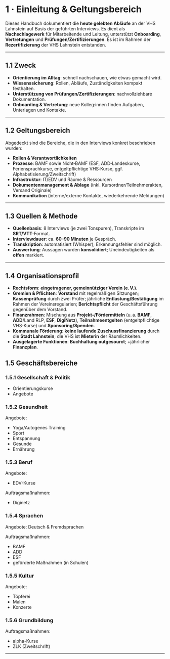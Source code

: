# 1 · Einleitung & Geltungsbereich

Dieses Handbuch dokumentiert die **heute gelebten Abläufe** an der VHS Lahnstein auf Basis der geführten Interviews. Es dient als **Nachschlagewerk** für Mitarbeitende und Leitung, unterstützt **Onboarding**, **Vertretungen** und **Prüfungen/Zertifizierungen**. Es ist im Rahmen der **Rezertifizierung** der VHS Lahnstein entstanden.

---

## 1.1 Zweck

- **Orientierung im Alltag**: schnell nachschauen, wie etwas gemacht wird.
- **Wissenssicherung**: Rollen, Abläufe, Zuständigkeiten kompakt festhalten.
- **Unterstützung von Prüfungen/Zertifizierungen**: nachvollziehbare Dokumentation.
- **Onboarding & Vertretung**: neue Kolleg:innen finden Aufgaben, Unterlagen und Kontakte.

---

## 1.2 Geltungsbereich

Abgedeckt sind die Bereiche, die in den Interviews konkret beschrieben wurden:

- **Rollen & Verantwortlichkeiten**
- **Prozesse**: BAMF sowie Nicht‑BAMF (ESF, ADD‑Landeskurse, Feriensprachkurse, entgeltpflichtige VHS‑Kurse, ggf. Alphabetisierung/Zweitschrift)
- **Infrastruktur**: IT/EDV und Räume & Ressourcen
- **Dokumentenmanagement & Ablage** (inkl. Kursordner/Teilnehmerakten, Versand Originale)
- **Kommunikation** (interne/externe Kontakte, wiederkehrende Meldungen)

---

## 1.3 Quellen & Methode

- **Quellenbasis**: 8 Interviews (je zwei Tonspuren), Transkripte im **SRT/VTT**‑Format.
- **Interviewdauer**: ca. **60–90 Minuten** je Gespräch.
- **Transkription**: automatisiert (Whisper); Erkennungsfehler sind möglich.
- **Auswertung**: Aussagen wurden **konsolidiert**; Uneindeutigkeiten als **offen** markiert.

---

## 1.4 Organisationsprofil

- **Rechtsform**: **eingetragener, gemeinnütziger Verein (e. V.)**.
- **Gremien & Pflichten**: **Vorstand** mit regelmäßigen Sitzungen; **Kassenprüfung** durch zwei Prüfer; jährliche **Entlastung/Bestätigung** im Rahmen der Vereinsregularien; **Berichtspflicht** der Geschäftsführung gegenüber dem Vorstand.
- **Finanzrahmen**: Mischung aus **Projekt‑/Fördermitteln** (u. a. **BAMF**, **ADD**/Land RLP, **ESF**, **DigiNetz**), **Teilnahmeentgelten** (entgeltpflichtige VHS‑Kurse) und **Sponsoring/Spenden**.
- **Kommunale Förderung**: **keine laufende Zuschussfinanzierung** durch die **Stadt Lahnstein**; die VHS ist **Mieterin** der Räumlichkeiten.
- **Ausgelagerte Funktionen**: **Buchhaltung outgesourct**; +jährlicher **Finanzplan**.

## 1.5 Geschäftsbereiche

### 1.5.1 Gesellschaft & Politik

- Orientierungskurse
- Angebote

### 1.5.2 Gesundheit

Angebote:

- Yoga/Autogenes
Training
- Sport
- Entspannung
- Gesunde
- Ernährung

### 1.5.3 Beruf

Angebote:

- EDV-Kurse

Auftragsmaßnahmen:

- Diginetz

### 1.5.4 Sprachen

Angebote:
Deutsch &
Fremdsprachen

Auftragsmaßnahmen:

- BAMF
- ADD
- ESF
- geförderte
Maßnahmen
(in Schulen)

### 1.5.5 Kultur

Angebote:

- Töpferei
- Malen
- Konzerte

### 1.5.6 Grundbildung

Auftragsmaßnahmen:

- alpha-Kurse
- ZLK (Zweitschrift)

---
